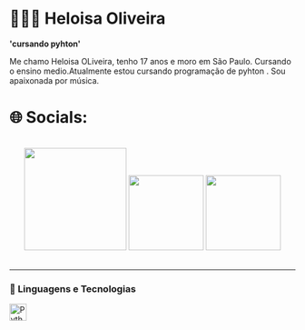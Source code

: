 # 👩🏽‍💻 Heloisa Oliveira 

**'cursando pyhton'**

Me chamo Heloisa OLiveira, tenho 17 anos e moro em São Paulo. Cursando o ensino medio.Atualmente estou cursando programação  de pyhton . Sou apaixonada por  música.

<h1>🌐 Socials:</h1>
<br>
 <div align="center">
    <a href="https://www.instagram.com/__souzahelo" target="_blank"><img src="https://img.shields.io/badge/-Instagram-%23E4405F?style=for-the-badge&logo=instagram&logoColor=white" width = "180" target="_blank"></a>
    <a href = "mailto:heloisa.oli15@gmail.com"><img src="https://img.shields.io/badge/-Gmail-%23333?style=for-the-badge&logo=gmail&logoColor=white"  width = "132" target="_blank"></a>
     <a href="https://www.linkedin.com/in/" target="_blank"><img src="https://img.shields.io/badge/-LinkedIn-%230077B5?style=for-the-badge&logo=linkedin&logoColor=white" width = "132" target="_blank"></a> 
  </div>
<br>


---

### 🤖 Linguagens e Tecnologias

<img 
    align="left" 
    alt="Python" 
    title="Python"
    width="30px" 
    style="padding-right: 10px;" 
    src="https://cdn.jsdelivr.net/gh/devicons/devicon@latest/icons/python/python-original.svg">

<br/>
<br/>


